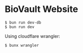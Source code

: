 # BioVault Website

```
$ bun run dev-db
$ bun run dev
```

Using cloudflare wrangler:
```
$ bunx wrangler
```

